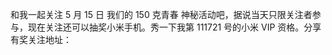 和我一起关注 5 月 15 日 我们的 150 克青春 神秘活动吧，据说当天只限关注者参与，现在关注还可以抽奖小米手机。秀一下我第 111721 号的小米 VIP 资格。分享有奖关注地址：   ​​​​